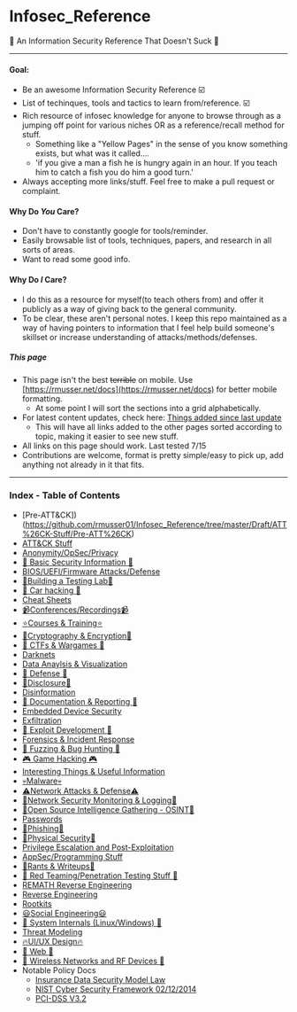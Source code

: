 # Infosec_Reference

:turtle: An Information Security Reference That Doesn't Suck :turtle:

-------------------------
#### Goal:
* Be an awesome Information Security Reference :ballot_box_with_check:
* List of techinques, tools and tactics to learn from/reference. :ballot_box_with_check:
* Rich resource of infosec knowledge for anyone to browse through as a jumping off point for various niches OR as a reference/recall method for stuff.
	* Something like a "Yellow Pages" in the sense of you know something exists, but what was it called....
	* 'if you give a man a fish he is hungry again in an hour. If you teach him to catch a fish you do him a good turn.'
* Always accepting more links/stuff. Feel free to make a pull request or complaint.


#### Why Do *You* Care?
* Don't have to constantly google for tools/reminder. 
* Easily browsable list of tools, techniques, papers, and research in all sorts of areas.
* Want to read some good info.

#### Why Do *I* Care?
* I do this as a resource for myself(to teach others from) and offer it publicly as a way of giving back to the general community.
* To be clear, these aren't personal notes. I keep this repo maintained as a way of having pointers to information that I feel help build someone's skillset or increase understanding of attacks/methods/defenses.

##### This page
* This page isn't the best ~~terrible~~ on mobile. Use [https://rmusser.net/docs](https://rmusser.net/docs) for better mobile formatting.
	* At some point I will sort the sections into a grid alphabetically.
* For latest content updates, check here: [Things added since last update](https://github.com/rmusser01/Infosec_Reference/blob/master/Draft/things-added.md)
	* This will have all links added to the other pages sorted according to topic, making it easier to see new stuff.
* All links on this page should work. Last tested 7/15
* Contributions are welcome, format is pretty simple/easy to pick up, add anything not already in it that fits.

------------------------------
### Index - Table of Contents
- [Pre-ATT&CK])(https://github.com/rmusser01/Infosec_Reference/tree/master/Draft/ATT%26CK-Stuff/Pre-ATT%26CK)
- [ATT&CK Stuff](https://github.com/rmusser01/Infosec_Reference/tree/master/Draft/ATT%26CK-Stuff/ATT%26CK)
- [Anonymity/OpSec/Privacy](https://github.com/rmusser01/Infosec_Reference/blob/master/Draft/AnonOpsecPrivacy.md)
- [:beginner: Basic Security Information :beginner:](https://github.com/rmusser01/Infosec_Reference/blob/master/Draft/Basic%20Security%20Information.md)
- [BIOS/UEFI/Firmware Attacks/Defense](https://github.com/rmusser01/Infosec_Reference/blob/master/Draft/BIOS%20UEFI%20Attacks%20Defenses.md)
- [:hammer:Building a Testing Lab:hammer:](https://github.com/rmusser01/Infosec_Reference/blob/master/Draft/Building%20A%20Pentest%20Lab.md)
- [:car: Car hacking :car:](https://github.com/rmusser01/Infosec_Reference/blob/master/Draft/Car%20Hacking.md)
- [Cheat Sheets](https://github.com/rmusser01/Infosec_Reference/blob/master/Draft/Cheat%20sheets%20reference%20pages%20Checklists%20-.md)
- [:video_camera:Conferences/Recordings:video_camera:](https://github.com/rmusser01/Infosec_Reference/blob/master/Draft/Conferences.md)
- [:star:Courses & Training:star:](https://github.com/rmusser01/Infosec_Reference/blob/master/Draft/Courses_Training.md)
- [:game_die:Cryptography & Encryption:game_die:](https://github.com/rmusser01/Infosec_Reference/blob/master/Draft/Cryptography%20%26%20Encryption.md)
- [:checkered_flag: CTFs & Wargames :checkered_flag:](https://github.com/rmusser01/Infosec_Reference/blob/master/Draft/CTFs_Wargames.md)
- [Darknets](https://github.com/rmusser01/Infosec_Reference/blob/master/Draft/Darknets.md)
- [Data Anaylsis & Visualization](https://github.com/rmusser01/Infosec_Reference/blob/master/Draft/Data%20AnalysisVisualization.md)
- [:sunrise: Defense :sunrise:](https://github.com/rmusser01/Infosec_Reference/blob/master/Draft/Defense.md)
- [:book:Disclosure:book:](https://github.com/rmusser01/Infosec_Reference/blob/master/Draft/Disclosure.md)
- [Disinformation](https://github.com/rmusser01/Infosec_Reference/blob/master/Draft/Disinformation.md)
- [:newspaper: Documentation & Reporting :newspaper:](https://github.com/rmusser01/Infosec_Reference/blob/master/Draft/Documentation%20%26%20Reports%20-.md)
- [Embedded Device Security](https://github.com/rmusser01/Infosec_Reference/blob/master/Draft/Embedded%20Device%20%26%20Hardware%20Hacking%20-.md)
- [Exfiltration](https://github.com/rmusser01/Infosec_Reference/blob/master/Draft/Exfiltration.md)
- [:rainbow: Exploit Development :rainbow:](https://github.com/rmusser01/Infosec_Reference/blob/master/Draft/Exploit%20Development.md)
- [Forensics & Incident Response](https://github.com/rmusser01/Infosec_Reference/blob/master/Draft/Forensics%20Incident%20Response.md)
- [:bug: Fuzzing & Bug Hunting :bug:](https://github.com/rmusser01/Infosec_Reference/blob/master/Draft/Fuzzing%20Bug%20Hunting.md)
- [:video_game: Game Hacking :video_game:](https://github.com/rmusser01/Infosec_Reference/blob/master/Draft/Game%20Hacking.md)
- [Interesting Things & Useful Information](https://github.com/rmusser01/Infosec_Reference/blob/master/Draft/Interesting%20Things%20Useful%20stuff.md)
- [:skull:Malware:skull:](https://github.com/rmusser01/Infosec_Reference/blob/master/Draft/Malware.md)
- [:warning:Network Attacks & Defense:warning:](https://github.com/rmusser01/Infosec_Reference/blob/master/Draft/Network%20Attacks%20%26%20Defenses.md)
- [:triangular_flag_on_post:Network Security Monitoring & Logging:triangular_flag_on_post:](https://github.com/rmusser01/Infosec_Reference/blob/master/Draft/Network%20Security%20Monitoring%20%26%20Logging.md)
- [:telescope:Open Source Intelligence Gathering - OSINT:telescope:](https://github.com/rmusser01/Infosec_Reference/blob/master/Draft/Open%20Source%20Intelligence.md)
- [Passwords](https://github.com/rmusser01/Infosec_Reference/blob/master/Draft/Password%20Bruting%20and%20Hashcracking.md)
- [:fishing_pole_and_fish:Phishing:fishing_pole_and_fish:](https://github.com/rmusser01/Infosec_Reference/blob/master/Draft/Phishing.md)
- [:door:Physical Security:door:](https://github.com/rmusser01/Infosec_Reference/blob/master/Draft/Phyiscal%20Security.md)
- [Privilege Escalation and Post-Exploitation](https://github.com/rmusser01/Infosec_Reference/blob/master/Draft/Privilege%20Escalation%20%26%20Post-Exploitation.md)
- [AppSec/Programming Stuff](https://github.com/rmusser01/Infosec_Reference/blob/master/Draft/Programming%20-%20Languages%20Libs%20Courses%20References.md)
- [:lemon:Rants & Writeups:lemon:](https://github.com/rmusser01/Infosec_Reference/tree/master/Draft/Rants%26Writeups)
- [:izakaya_lantern: Red Teaming/Penetration Testing Stuff :izakaya_lantern:](https://github.com/rmusser01/Infosec_Reference/blob/master/Draft/Red-Teaming.md)
- [REMATH Reverse Engineering](https://github.com/rmusser01/Infosec_Reference/blob/master/Draft/Reverse%20Engineering%20-%20REMath%20Literature.md)
- [Reverse Engineering](https://github.com/rmusser01/Infosec_Reference/blob/master/Draft/Reverse%20Engineering.md)
- [Rootkits](https://github.com/rmusser01/Infosec_Reference/blob/master/Draft/Rootkits.md)
- [:smiley:Social Engineering:smiley:](https://github.com/rmusser01/Infosec_Reference/blob/master/Draft/Social%20Engineering.md)
- [:nut_and_bolt: System Internals (Linux/Windows) :nut_and_bolt:](https://github.com/rmusser01/Infosec_Reference/blob/master/Draft/System%20Internals%20Windows%20and%20Linux%20Internals%20Reference.md)
- [Threat Modeling](https://github.com/rmusser01/Infosec_Reference/blob/master/Draft/Threat%20Modeling.md)
- [:fire:UI/UX Design:fire:](https://github.com/rmusser01/Infosec_Reference/blob/master/Draft/UX%20Design%20-%20Because%20we%20all%20know%20how%20sexy%20pgp%20is.md)
- [:sunflower: Web :sunflower:](https://github.com/rmusser01/Infosec_Reference/blob/master/Draft/Web%20%26%20Browsers.md)
- [:signal_strength: Wireless Networks and RF Devices :signal_strength:](https://github.com/rmusser01/Infosec_Reference/blob/master/Draft/Wireless%20Networks%20%26%20RF.md)
- Notable Policy Docs
	- [Insurance Data Security Model Law](http://www.naic.org/documents/committees_ex_cybersecurity_tf_exposure_mod_draft_clean.pdf) 
	- [NIST Cyber Security Framework 02/12/2014](https://www.nist.gov/sites/default/files/documents/cyberframework/cybersecurity-framework-021214.pdf) 
	- [PCI-DSS V3.2](https://pcicompliance.stanford.edu/sites/default/files/pci_dss_v3-2.pdf)
